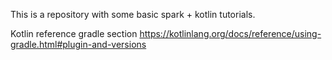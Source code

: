 This is a repository with some basic spark + kotlin tutorials.

Kotlin reference gradle section
https://kotlinlang.org/docs/reference/using-gradle.html#plugin-and-versions

